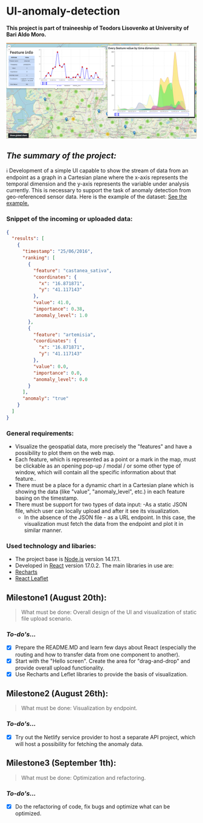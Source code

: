 # UI-anomaly-detection #

**This project is part of traineeship of Teodors Lisovenko at University of Bari Aldo Moro.**

![title-picture](/assets/title-picture.png "Example")

## *The summary of the project:* ##

:information_source: Development of a simple UI capable to show the stream of data from an endpoint as a graph in a Cartesian plane where the x-axis represents the temporal dimension and the y-axis represents the variable under analysis currently. This is necessary to support the task of anomaly detection from geo-referenced sensor data. Here is the example of the dataset: [See the example.](data-example.json)

### Snippet of the incoming or uploaded data:
```json
{
  "results": [
    {
      "timestamp": "25/06/2016",
      "ranking": [
        {
          "feature": "castanea_sativa",
          "coordinates": {
            "x": "16.871871",
            "y": "41.117143"
          },
          "value": 41.0,
          "importance": 0.38,
          "anomaly_level": 1.0
        },
        {
          "feature": "artemisia",
          "coordinates": {
            "x": "16.871871",
            "y": "41.117143"
          },
          "value": 0.0,
          "importance": 0.0,
          "anomaly_level": 0.0
        }
      ],
      "anomaly": "true"
    }
  ]
}

```

### General requirements: ###

- Visualize the geospatial data, more precisely the "features" and have a possibility to plot them on the web map.
- Each feature, which is represented as a point or a mark in the map, must be clickable as an opening pop-up / modal / or some other type of window, which will contain all the specific information about that feature.. 
- There must be a place for a dynamic chart in a Cartesian plane which is showing the data (like "value", "anomaly_level", etc.) in each feature basing on the timestamp. 
- There must be support for two types of data input:
    -As a static JSON file, which user can locally upload and after it see its visualization.
    - In the absence of the JSON file - as a URL endpoint. In this case, the visualization must fetch the data from the endpoint and plot it in similar manner. 

### Used technology and libaries: ###

* The project base is [Node.js](https://nodejs.org/en/) version 14.17.1.
* Developed in [React](https://reactjs.org/) version 17.0.2.
The main libraries in use are:
* [Recharts](https://recharts.org/en-US//)
* [React Leaflet](https://react-leaflet.js.org/)
## Milestone1 (August 20th): ##

> What must be done: Overall design of the UI and visualization of static file upload scenario.
### *To-do's...* ###

- [x] Prepare the README.MD and learn few days about React (especially the routing and how to transfer data from one component to another).
- [x] Start with the "Hello screen". Create the area for "drag-and-drop" and provide overall upload functionality.
- [x] Use Recharts and Leflet libraries to provide the basis of visualization.

## Milestone2 (August 26th): ##

> What must be done: Visualization by endpoint.
### *To-do's...* ###

- [x] Try out the Netlify service provider to host a separate API project, which will host a possibility for fetching the anomaly data.
## Milestone3 (September 1th): ##

> What must be done: Optimization and refactoring.
### *To-do's...* ###

- [x] Do the refactoring of code, fix bugs and optimize what can be optimized.   
